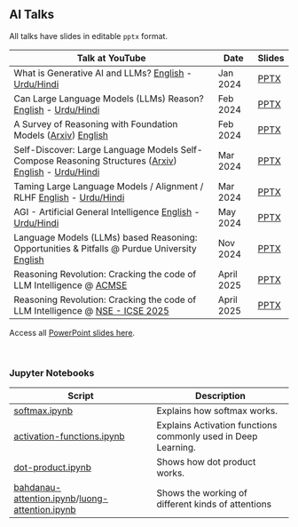 ## AI Talks

All talks have slides in editable `pptx` format.

| Talk at YouTube    | Date    | Slides  |
| ------------------ | ------- | ------- |
| What is Generative AI and LLMs? [English](https://youtu.be/AneKPA_0b0s?si=mnalVtWn0xMS_PEp) - [Urdu/Hindi](https://youtu.be/yS6HqwG324I)  | Jan 2024   | [PPTX](https://github.com/asimmunawar/ai-talks/blob/main/docs/presentations/202401-WhatIsGenAI.pptx) |
| Can Large Language Models (LLMs) Reason? [English](https://youtu.be/RXG85xI23-o?si=4BTeNuh4iRQm9Asy) - [Urdu/Hindi](https://youtu.be/UUXIqo87r-Y) | Feb 2024 | [PPTX](https://github.com/asimmunawar/ai-talks/blob/main/docs/presentations/202402-ReasoningWithLLMs.pptx) |
| A Survey of Reasoning with Foundation Models ([Arxiv](https://youtu.be/JxSt8jDbvHo)) [English](https://youtu.be/JxSt8jDbvHo) | Feb 2024 | [PPTX](https://github.com/asimmunawar/ai-talks/blob/main/docs/presentations/202402-SurveyOfReasoning.pptx) |
| Self-Discover: Large Language Models Self-Compose Reasoning Structures ([Arxiv](https://arxiv.org/abs/2402.03620)) [English](https://youtu.be/hBabY-oDCbs) - [Urdu/Hindi](https://youtu.be/QqejFtUCjgo) | Mar 2024 | [PPTX](https://github.com/asimmunawar/ai-talks/blob/main/docs/presentations/20240324-SelfDiscover.pptx) |
| Taming Large Language Models / Alignment / RLHF [English](https://youtu.be/nCh_pJhDD8I) - [Urdu/Hindi](https://youtu.be/AyrubLwZbtQ) | Mar 2024 | [PPTX](https://github.com/asimmunawar/ai-talks/blob/main/docs/presentations/20240324-Alighnment.pptx) |
| AGI - Artificial General Intelligence [English](TBD) - [Urdu/Hindi](TBD) | May 2024 | [PPTX](https://github.com/asimmunawar/ai-talks/blob/main/docs/presentations/202405-AGI.pptx) |
| Language Models (LLMs) based Reasoning: Opportunities & Pitfalls @ Purdue University [English](https://youtu.be/uHe_5J3v5-I?si=sQwL6C4sGI4FZip8) | Nov 2024 | [PPTX](https://github.com/asimmunawar/ai-talks/blob/main/docs/presentations/202411-LLM-TalkPurdue.pptx) |
| Reasoning Revolution: Cracking the code of LLM Intelligence @ [ACMSE](https://acmse.net/2025/schedule-keynotes/) | April 2025 | [PPTX](https://github.com/asimmunawar/ai-talks/blob/main/docs/presentations/202504-LLM-TalkACMSE.pptx) |
| Reasoning Revolution: Cracking the code of LLM Intelligence @ [NSE - ICSE 2025](https://conf.researchr.org/home/icse-2025/nse-2025#program) | April 2025 | [PPTX](https://github.com/asimmunawar/ai-talks/blob/main/docs/presentations/202505-LLM-TalkNSEICSE2025.pptx) |

Access all [PowerPoint slides here](https://github.com/asimmunawar/ai-talks/docs/presentations).

&nbsp;

### Jupyter Notebooks

| Script    | Description |
| ------ | ------- |
| [softmax.ipynb](https://github.com/asimmunawar/ai-talks/blob/main/src/jupyter-notebooks/softmax.ipynb)   | Explains how softmax works.    |
| [activation-functions.ipynb](https://github.com/asimmunawar/ai-talks/blob/main/src/jupyter-notebooks/activation-functions.ipynb)   | Explains Activation functions commonly used in Deep Learning.   |
| [dot-product.ipynb](https://github.com/asimmunawar/ai-talks/blob/main/src/jupyter-notebooks/dot-product.ipynb)   | Shows how dot product works.   |
| [bahdanau-attention.ipynb](https://github.com/asimmunawar/ai-talks/blob/main/src/jupyter-notebooks/bahdanau-attention.ipynb)/[luong-attention.ipynb](https://github.com/asimmunawar/ai-talks/blob/main/src/jupyter-notebooks/luong-attention.ipynb) | Shows the working of different kinds of attentions |